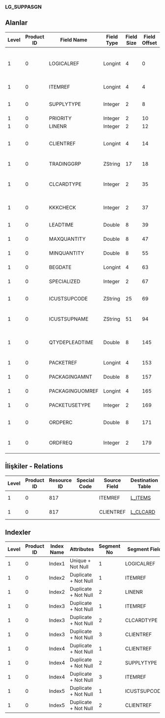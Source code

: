 ### LG_SUPPASGN

## Alanlar

**Level**|**Product ID**|**Field Name**|**Field Type**|**Field Size**|**Field Offset**|**Türkçe Açıklama**|**Expression**
-----|-----|-----|-----|-----|-----|-----|-----
1|0|LOGICALREF|Longint|4|0|Malzeme - Tedarikçi Ataması Log. Ref.|Item - Supplier Assignment Logical Reference
1|0|ITEMREF|Longint|4|4|Malzeme Kartı Referansı|Item Card Reference
1|0|SUPPLYTYPE|Integer|2|8|Müşteri / Tedarikçi Tipi|Customer / Supplier Type
1|0|PRIORITY|Integer|2|10|Öncelik|Priority
1|0|LINENR|Integer|2|12|Satır Numarası|Line Number
1|0|CLIENTREF|Longint|4|14|Cari Hesap Ref.|Account Receivable / Payable Reference
1|0|TRADINGGRP|ZString|17|18|Ticari İşlem Grubu|Trading Group
1|0|CLCARDTYPE|Integer|2|35|Cari Hesap Türü|Account Receivable / Payable Type
1|0|KKKCHECK|Integer|2|37|Kalite Kontrol İşlemi Yapılmadığında|In Case of Inspection not Held
1|0|LEADTIME|Double|8|39|Teslim/Temin Zamanı|Delivery / Lead Time
1|0|MAXQUANTITY|Double|8|47|Azami Miktar|Maximum Quantity
1|0|MINQUANTITY|Double|8|55|Asgari Miktar|Minimum Quantity
1|0|BEGDATE|Longint|4|63|Başlangıç tarihi|Start Date
1|0|SPECIALIZED|Integer|2|67|Kullanımda Değil|Not In Use
1|0|ICUSTSUPCODE|ZString|25|69|Müşteri / Tedarikçi Kodu|Customer / Supplier Code
1|0|ICUSTSUPNAME|ZString|51|94|Müşteri / Tedarikçi Açıklaması|Customer / Supplier Description
1|0|QTYDEPLEADTIME|Double|8|145|Miktar bağımlı teslim/temin süresi|Quantity Dependent Delivery / Lead Time
1|0|PACKETREF|Longint|4|153|Malzemeler Log. Ref.|ITEMS LOGICALREF
1|0|PACKAGINGAMNT|Double|8|157|Paketleme tutarı|Packaging Amount
1|0|PACKAGINGUOMREF|Longint|4|165|Birim seti log. Ref.|UNITSETL LOGICALREF
1|0|PACKETUSETYPE|Integer|2|169|Paket kullanım türü|Packet Usage Type
1|0|ORDPERC|Double|8|171|Cari Hesap Sipariş Oranı (%)|AR/AP Order Rate (%)
1|0|ORDFREQ|Integer|2|179|Cari Hesap Sipariş Periyodu (Gün)|AR/AP Order Frequency (Day)

## İlişkiler - Relations
**Level**|**Product ID**|**Resource ID**|**Special Code**|**Source Field**|**Destination Table**|**Destination Field**|**Relation Type**|**Extra Condition**
-----|-----|-----|-----|-----|-----|-----|-----|-----
1|0|817||ITEMREF|[L_ITEMS](../L_ITEMS "L_ITEMS")|LOGICALREF|one-to-one|
1|0|817||CLIENTREF|[L_CLCARD](../L_CLCARD "L_CLCARD")|LOGICALREF|one-to-one|

## Indexler
**Level**|**Product ID**|**Index Name**|**Attributes**|**Segment No**|**Segment Field**|**Sense**
-----|-----|-----|-----|-----|-----|-----
1|0|Index1|Unique + Not Null|1|LOGICALREF|Ascending
1|0|Index2|Duplicate + Not Null|1|ITEMREF|Ascending
1|0|Index2|Duplicate + Not Null|2|LINENR|Ascending
1|0|Index3|Duplicate + Not Null|1|ITEMREF|Ascending
1|0|Index3|Duplicate + Not Null|2|CLCARDTYPE|Ascending
1|0|Index3|Duplicate + Not Null|3|CLIENTREF|Ascending
1|0|Index4|Duplicate + Not Null|1|CLIENTREF|Ascending
1|0|Index4|Duplicate + Not Null|2|SUPPLYTYPE|Ascending
1|0|Index4|Duplicate + Not Null|3|ITEMREF|Ascending
1|0|Index5|Duplicate + Not Null|1|ICUSTSUPCODE|Ascending
1|0|Index5|Duplicate + Not Null|2|CLIENTREF|Ascending

